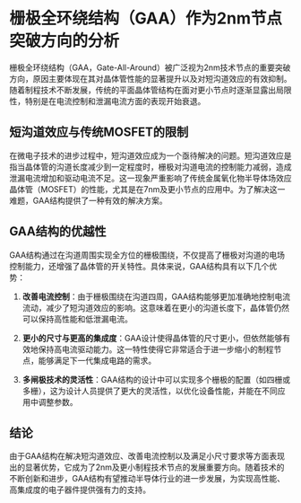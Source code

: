 # 栅极全环绕结构（GAA）作为2nm节点突破方向的分析

栅极全环绕结构（GAA，Gate-All-Around）被广泛视为2nm技术节点的重要突破方向，原因主要体现在其对晶体管性能的显著提升以及对短沟道效应的有效抑制。随着制程技术不断发展，传统的平面晶体管结构在面对更小节点时逐渐显露出局限性，特别是在电流控制和泄漏电流方面的表现开始衰退。

## 短沟道效应与传统MOSFET的限制

在微电子技术的进步过程中，短沟道效应成为一个亟待解决的问题。短沟道效应是指当晶体管的沟道长度减少到一定程度时，栅极对沟道电流的控制能力减弱，造成泄漏电流增加和驱动电流不足。这一现象严重影响了传统金属氧化物半导体场效应晶体管（MOSFET）的性能，尤其是在7nm及更小节点的应用中。为了解决这一难题，GAA结构提供了一种有效的解决方案。

## GAA结构的优越性

GAA结构通过在沟道周围实现全方位的栅极围绕，不仅提高了栅极对沟道的电场控制能力，还增强了晶体管的开关特性。具体来说，GAA结构具有以下几个优势：

1. **改善电流控制**：由于栅极围绕在沟道四周，GAA结构能够更加准确地控制电流流动，减少了短沟道效应的影响。这意味着在更小的沟道长度下，晶体管仍然可以保持高性能和低泄漏电流。

2. **更小的尺寸与更高的集成度**：GAA设计使得晶体管的尺寸更小，但依然能够有效地保持高电流驱动能力。这一特性使得它非常适合于进一步缩小的制程节点，能够满足下一代集成电路的需求。

3. **多闸极技术的灵活性**：GAA结构的设计中可以实现多个栅极的配置（如四栅或多栅），这为设计人员提供了更大的灵活性，以优化设备性能，并能在不同应用中调整参数。

## 结论

由于GAA结构在解决短沟道效应、改善电流控制以及满足小尺寸要求等方面表现出的显著优势，它成为了2nm及更小制程技术节点的发展重要方向。随着技术的不断创新和进步，GAA结构有望推动半导体行业的进一步发展，为实现高性能、高集成度的电子器件提供强有力的支持。